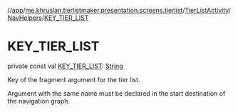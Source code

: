 //[app](../../../../index.md)/[me.khruslan.tierlistmaker.presentation.screens.tierlist](../../index.md)/[TierListActivity](../index.md)/[NavHelpers](index.md)/[KEY_TIER_LIST](-k-e-y_-t-i-e-r_-l-i-s-t.md)

# KEY_TIER_LIST

private const val [KEY_TIER_LIST](-k-e-y_-t-i-e-r_-l-i-s-t.md): [String](https://kotlinlang.org/api/latest/jvm/stdlib/kotlin/-string/index.html)

Key of the fragment argument for the tier list.

Argument with the same name must be declared in the start destination of the navigation graph.
